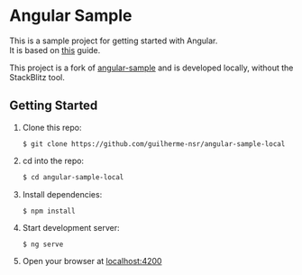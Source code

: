 # Angular Sample

This is a sample project for getting started with Angular.<br>
It is based on [this](https://angular.io/start) guide.

This project is a fork of [angular-sample](https://github.com/guilherme-nsr/angular-sample) and is developed locally, without the StackBlitz tool.

## Getting Started

1. Clone this repo:
    ```
    $ git clone https://github.com/guilherme-nsr/angular-sample-local
    ```

2. cd into the repo:
    ```sh
    $ cd angular-sample-local
    ```

3. Install dependencies:
    ```
    $ npm install
    ```

4. Start development server:
    ```
    $ ng serve
    ```

5. Open your browser at [localhost:4200](http://localhost:4200)
